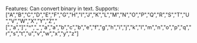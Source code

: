 Features: 
Can convert binary in text.
Supports: ["A","B","C","D","E","F","G","H","I","J","K","L","M","N","O","P","Q","R","S","T","U","V","W","X","Y","Z","[","a","]","^","_","a","a","b","c","b","e","f","g","h","i","j","k","l","m","n","o","p","q","r","s","t","u","v","w","x","y","z"]
